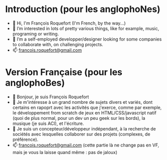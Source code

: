 # Introduction (pour les anglophoNes)
- 👋 Hi, I'm François Roquefort (I'm French, by the way...)
- 👀 I’m interested in lots of pretty various things, like for example, music, programing or writing.
- 💞️ I’m a self-employed developper/designer looking for some companies to collaborate with, on challenging projects.
- 📫 francois.roquefort@gmail.com

# Version Française (pour les anglophoBes)
- 👋 Bonjour, je suis François Roquefort 
- 👀 Je m'intéresse à un grand nombre de sujets divers et variés, dont certains en rapoprt avec les activités que j'exerce, comme par exemple, le développement from scratch de jeux en HTML/CSS/javascript natif (quoi de plus normal, pour un dev un peu geek sur les bords), la musique (je suis ACI), et l'écriture.
- 💞️ Je suis un concepteur/développeur indépendant, à la recherche de sociétés avec lesquelles collaborer sur des projets (complexes, de préférence).
- 📫 francois.roquefort@gmail.com (cette partie là ne change pas en VF, mais je vous la laisse quand même : pas de jaloux)

<!---
thedwarf21/thedwarf21 is a ✨ special ✨ repository because its `README.md` (this file) appears on your GitHub profile.
You can click the Preview link to take a look at your changes.
--->

